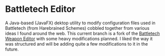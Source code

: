 # Battletech Editor
A Java-based (JavaFX) dektop utility to modify configuration files used in Battletech (from Harebrained Schemes) cobbled together from various ideas I found around the web.
This current branch is a fork of the [Battletech Weapon Editor](https://github.com/iRhuel/BattleTechWeaponEditor) with some heavy modifications planned. I liked the way it was structured and will be adding quite a few modifications to it in the future.
